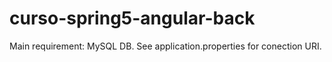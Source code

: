 # curso-spring5-angular-back

Main requirement: MySQL DB. See application.properties for conection URI.
